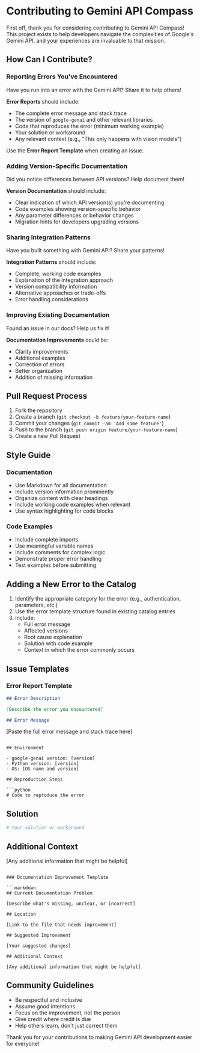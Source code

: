 # Contributing to Gemini API Compass

First off, thank you for considering contributing to Gemini API Compass! This project exists to help developers navigate the complexities of Google's Gemini API, and your experiences are invaluable to that mission.

## How Can I Contribute?

### Reporting Errors You've Encountered

Have you run into an error with the Gemini API? Share it to help others!

**Error Reports** should include:
- The complete error message and stack trace
- The version of `google-genai` and other relevant libraries
- Code that reproduces the error (minimum working example)
- Your solution or workaround
- Any relevant context (e.g., "This only happens with vision models")

Use the **Error Report Template** when creating an issue.

### Adding Version-Specific Documentation

Did you notice differences between API versions? Help document them!

**Version Documentation** should include:
- Clear indication of which API version(s) you're documenting
- Code examples showing version-specific behavior
- Any parameter differences or behavior changes
- Migration hints for developers upgrading versions

### Sharing Integration Patterns

Have you built something with Gemini API? Share your patterns!

**Integration Patterns** should include:
- Complete, working code examples
- Explanation of the integration approach
- Version compatibility information
- Alternative approaches or trade-offs
- Error handling considerations

### Improving Existing Documentation

Found an issue in our docs? Help us fix it!

**Documentation Improvements** could be:
- Clarity improvements
- Additional examples
- Correction of errors
- Better organization
- Addition of missing information

## Pull Request Process

1. Fork the repository
2. Create a branch (`git checkout -b feature/your-feature-name`)
3. Commit your changes (`git commit -am 'Add some feature'`)
4. Push to the branch (`git push origin feature/your-feature-name`)
5. Create a new Pull Request

## Style Guide

### Documentation

- Use Markdown for all documentation
- Include version information prominently
- Organize content with clear headings
- Include working code examples when relevant
- Use syntax highlighting for code blocks

### Code Examples

- Include complete imports
- Use meaningful variable names
- Include comments for complex logic
- Demonstrate proper error handling
- Test examples before submitting

## Adding a New Error to the Catalog

1. Identify the appropriate category for the error (e.g., authentication, parameters, etc.)
2. Use the error template structure found in existing catalog entries
3. Include:
   - Full error message
   - Affected versions
   - Root cause explanation
   - Solution with code example
   - Context in which the error commonly occurs

## Issue Templates

### Error Report Template

```markdown
## Error Description

[Describe the error you encountered]

## Error Message

```
[Paste the full error message and stack trace here]
```

## Environment

- google-genai version: [version]
- Python version: [version]
- OS: [OS name and version]

## Reproduction Steps

```python
# Code to reproduce the error
```

## Solution

```python
# Your solution or workaround
```

## Additional Context

[Any additional information that might be helpful]
```

### Documentation Improvement Template

```markdown
## Current Documentation Problem

[Describe what's missing, unclear, or incorrect]

## Location

[Link to the file that needs improvement]

## Suggested Improvement

[Your suggested changes]

## Additional Context

[Any additional information that might be helpful]
```

## Community Guidelines

- Be respectful and inclusive
- Assume good intentions
- Focus on the improvement, not the person
- Give credit where credit is due
- Help others learn, don't just correct them

Thank you for your contributions to making Gemini API development easier for everyone!